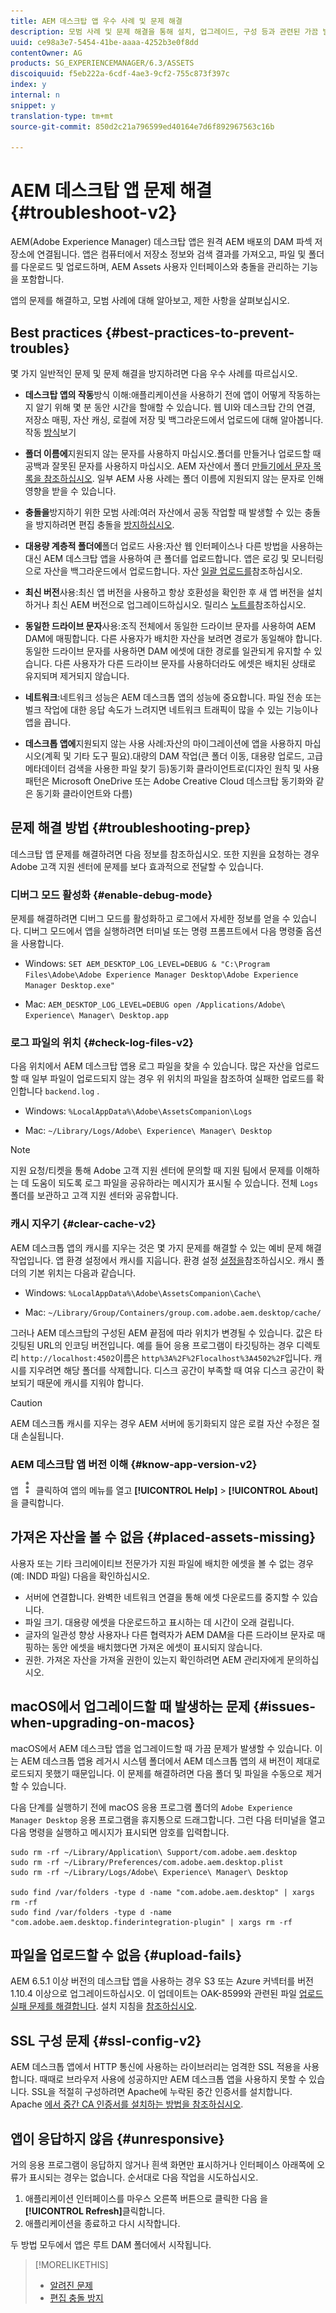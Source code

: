 ```yaml
---
title: AEM 데스크탑 앱 우수 사례 및 문제 해결
description: 모범 사례 및 문제 해결을 통해 설치, 업그레이드, 구성 등과 관련된 가끔 발생하는 문제를 해결할 수 있습니다.
uuid: ce98a3e7-5454-41be-aaaa-4252b3e0f8dd
contentOwner: AG
products: SG_EXPERIENCEMANAGER/6.3/ASSETS
discoiquuid: f5eb222a-6cdf-4ae3-9cf2-755c873f397c
index: y
internal: n
snippet: y
translation-type: tm+mt
source-git-commit: 850d2c21a796599ed40164e7d6f892967563c16b

---
```



# AEM 데스크탑 앱 문제 해결 {#troubleshoot-v2}

AEM(Adobe Experience Manager) 데스크탑 앱은 원격 AEM 배포의 DAM 파섹 저장소에 연결됩니다. 앱은 컴퓨터에서 저장소 정보와 검색 결과를 가져오고, 파일 및 폴더를 다운로드 및 업로드하며, AEM Assets 사용자 인터페이스와 충돌을 관리하는 기능을 포함합니다.

앱의 문제를 해결하고, 모범 사례에 대해 알아보고, 제한 사항을 살펴보십시오.

## Best practices {#best-practices-to-prevent-troubles}

몇 가지 일반적인 문제 및 문제 해결을 방지하려면 다음 우수 사례를 따르십시오.

* **데스크탑 앱의 작동**&#x200B;방식 이해:애플리케이션을 사용하기 전에 앱이 어떻게 작동하는지 알기 위해 몇 분 동안 시간을 할애할 수 있습니다. 웹 UI와 데스크탑 간의 연결, 저장소 매핑, 자산 캐싱, 로컬에 저장 및 백그라운드에서 업로드에 대해 알아봅니다. 작동 [방식](release-notes.md#how-app-works)보기

* **폴더 이름에**&#x200B;지원되지 않는 문자를 사용하지 마십시오.폴더를 만들거나 업로드할 때 공백과 잘못된 문자를 사용하지 마십시오. AEM 자산에서 폴더 [만들기에서 문자 목록을 참조하십시오](https://helpx.adobe.com/experience-manager/6-5/assets/using/managing-assets-touch-ui.html#Creatingfolders). 일부 AEM 사용 사례는 폴더 이름에 지원되지 않는 문자로 인해 영향을 받을 수 있습니다.

* **충돌을**&#x200B;방지하기 위한 모범 사례:여러 자산에서 공동 작업할 때 발생할 수 있는 충돌을 방지하려면 편집 충돌을 [방지하십시오](using.md#adv-workflow-collaborate-avoid-conflicts).

* **대용량 계층적 폴더에**&#x200B;폴더 업로드 사용:자산 웹 인터페이스나 다른 방법을 사용하는 대신 AEM 데스크탑 앱을 사용하여 큰 폴더를 업로드합니다. 앱은 로깅 및 모니터링으로 자산을 백그라운드에서 업로드합니다. 자산 [일괄 업로드를](using.md#bulk-upload-assets)참조하십시오.

* **최신 버전**&#x200B;사용:최신 앱 버전을 사용하고 항상 호환성을 확인한 후 새 앱 버전을 설치하거나 최신 AEM 버전으로 업그레이드하십시오. 릴리스 [노트를](release-notes.md)참조하십시오.

* **동일한 드라이브 문자**&#x200B;사용:조직 전체에서 동일한 드라이브 문자를 사용하여 AEM DAM에 매핑합니다. 다른 사용자가 배치한 자산을 보려면 경로가 동일해야 합니다. 동일한 드라이브 문자를 사용하면 DAM 에셋에 대한 경로를 일관되게 유지할 수 있습니다. 다른 사용자가 다른 드라이브 문자를 사용하더라도 에셋은 배치된 상태로 유지되며 제거되지 않습니다.

* **네트워크**:네트워크 성능은 AEM 데스크톱 앱의 성능에 중요합니다. 파일 전송 또는 벌크 작업에 대한 응답 속도가 느려지면 네트워크 트래픽이 많을 수 있는 기능이나 앱을 끕니다.

* **데스크톱 앱에**&#x200B;지원되지 않는 사용 사례:자산의 마이그레이션에 앱을 사용하지 마십시오(계획 및 기타 도구 필요).대량의 DAM 작업(큰 폴더 이동, 대용량 업로드, 고급 메타데이터 검색을 사용한 파일 찾기 등)동기화 클라이언트로(디자인 원칙 및 사용 패턴은 Microsoft OneDrive 또는 Adobe Creative Cloud 데스크탑 동기화와 같은 동기화 클라이언트와 다름)

## 문제 해결 방법 {#troubleshooting-prep}

데스크탑 앱 문제를 해결하려면 다음 정보를 참조하십시오. 또한 지원을 요청하는 경우 Adobe 고객 지원 센터에 문제를 보다 효과적으로 전달할 수 있습니다.

### 디버그 모드 활성화 {#enable-debug-mode}

문제를 해결하려면 디버그 모드를 활성화하고 로그에서 자세한 정보를 얻을 수 있습니다. 디버그 모드에서 앱을 실행하려면 터미널 또는 명령 프롬프트에서 다음 명령줄 옵션을 사용합니다.

* Windows: `SET AEM_DESKTOP_LOG_LEVEL=DEBUG & "C:\Program Files\Adobe\Adobe Experience Manager Desktop\Adobe Experience Manager Desktop.exe"`

* Mac: `AEM_DESKTOP_LOG_LEVEL=DEBUG open /Applications/Adobe\ Experience\ Manager\ Desktop.app`

### 로그 파일의 위치 {#check-log-files-v2}

다음 위치에서 AEM 데스크탑 앱용 로그 파일을 찾을 수 있습니다. 많은 자산을 업로드할 때 일부 파일이 업로드되지 않는 경우 위 위치의 파일을 참조하여 실패한 업로드를 확인합니다 `backend.log` .

* Windows: `%LocalAppData%\Adobe\AssetsCompanion\Logs`

* Mac: `~/Library/Logs/Adobe\ Experience\ Manager\ Desktop`

>[!NOTE]
>
>지원 요청/티켓을 통해 Adobe 고객 지원 센터에 문의할 때 지원 팀에서 문제를 이해하는 데 도움이 되도록 로그 파일을 공유하라는 메시지가 표시될 수 있습니다. 전체 `Logs` 폴더를 보관하고 고객 지원 센터와 공유합니다.

### 캐시 지우기 {#clear-cache-v2}

AEM 데스크톱 앱의 캐시를 지우는 것은 몇 가지 문제를 해결할 수 있는 예비 문제 해결 작업입니다. 앱 환경 설정에서 캐시를 지웁니다. 환경 설정 [설정을](install-upgrade.md#set-preferences)참조하십시오. 캐시 폴더의 기본 위치는 다음과 같습니다.

* Windows: `%LocalAppData%\Adobe\AssetsCompanion\Cache\`

* Mac: `~/Library/Group/Containers/group.com.adobe.aem.desktop/cache/`

그러나 AEM 데스크탑의 구성된 AEM 끝점에 따라 위치가 변경될 수 있습니다. 값은 타깃팅된 URL의 인코딩 버전입니다. 예를 들어 응용 프로그램이 타깃팅하는 경우 디렉토리 `http://localhost:4502`이름은 `http%3A%2F%2Flocalhost%3A4502%2F`입니다. 캐시를 지우려면 해당 폴더를 삭제합니다. 디스크 공간이 부족할 때 여유 디스크 공간이 확보되기 때문에 캐시를 지워야 합니다.

>[!CAUTION]
>
>AEM 데스크톱 캐시를 지우는 경우 AEM 서버에 동기화되지 않은 로컬 자산 수정은 절대 손실됩니다.

### AEM 데스크탑 앱 버전 이해 {#know-app-version-v2}

앱 ![메뉴를](assets/do-not-localize/more_options_da2.png) 클릭하여 앱의 메뉴를 열고 **[!UICONTROL Help]** &gt; **[!UICONTROL About]**&#x200B;을 클릭합니다.

## 가져온 자산을 볼 수 없음 {#placed-assets-missing}

사용자 또는 기타 크리에이티브 전문가가 지원 파일에 배치한 에셋을 볼 수 없는 경우(예: INDD 파일) 다음을 확인하십시오.

* 서버에 연결합니다. 완벽한 네트워크 연결을 통해 에셋 다운로드를 중지할 수 있습니다.
* 파일 크기. 대용량 에셋을 다운로드하고 표시하는 데 시간이 오래 걸립니다.
* 글자의 일관성 향상 사용자나 다른 협력자가 AEM DAM을 다른 드라이브 문자로 매핑하는 동안 에셋을 배치했다면 가져온 에셋이 표시되지 않습니다.
* 권한. 가져온 자산을 가져올 권한이 있는지 확인하려면 AEM 관리자에게 문의하십시오.

## macOS에서 업그레이드할 때 발생하는 문제 {#issues-when-upgrading-on-macos}

macOS에서 AEM 데스크탑 앱을 업그레이드할 때 가끔 문제가 발생할 수 있습니다. 이는 AEM 데스크톱 앱용 레거시 시스템 폴더에서 AEM 데스크톱 앱의 새 버전이 제대로 로드되지 못했기 때문입니다. 이 문제를 해결하려면 다음 폴더 및 파일을 수동으로 제거할 수 있습니다.

다음 단계를 실행하기 전에 macOS 응용 프로그램 폴더의 `Adobe Experience Manager Desktop` 응용 프로그램을 휴지통으로 드래그합니다. 그런 다음 터미널을 열고 다음 명령을 실행하고 메시지가 표시되면 암호를 입력합니다.

```shell
sudo rm -rf ~/Library/Application\ Support/com.adobe.aem.desktop
sudo rm -rf ~/Library/Preferences/com.adobe.aem.desktop.plist
sudo rm -rf ~/Library/Logs/Adobe\ Experience\ Manager\ Desktop

sudo find /var/folders -type d -name "com.adobe.aem.desktop" | xargs rm -rf
sudo find /var/folders -type d -name "com.adobe.aem.desktop.finderintegration-plugin" | xargs rm -rf
```

## 파일을 업로드할 수 없음 {#upload-fails}

AEM 6.5.1 이상 버전의 데스크탑 앱을 사용하는 경우 S3 또는 Azure 커넥터를 버전 1.10.4 이상으로 업그레이드하십시오. 이 업데이트는 OAK-8599와 관련된 파일 [업로드 실패 문제를 해결합니다](https://issues.apache.org/jira/browse/OAK-8599). 설치 지침을 [참조하십시오](install-upgrade.md#install-v2).

## SSL 구성 문제 {#ssl-config-v2}

AEM 데스크톱 앱에서 HTTP 통신에 사용하는 라이브러리는 엄격한 SSL 적용을 사용합니다. 때때로 브라우저 사용에 성공하지만 AEM 데스크톱 앱을 사용하지 못할 수 있습니다. SSL을 적절히 구성하려면 Apache에 누락된 중간 인증서를 설치합니다. Apache [에서 중간 CA 인증서를 설치하는 방법을 참조하십시오](https://access.redhat.com/solutions/43575).

## 앱이 응답하지 않음 {#unresponsive}

거의 응용 프로그램이 응답하지 않거나 흰색 화면만 표시하거나 인터페이스 아래쪽에 오류가 표시되는 경우는 없습니다. 순서대로 다음 작업을 시도하십시오.

1. 애플리케이션 인터페이스를 마우스 오른쪽 버튼으로 클릭한 다음 을 **[!UICONTROL Refresh]**&#x200B;클릭합니다.
1. 애플리케이션을 종료하고 다시 시작합니다.

두 방법 모두에서 앱은 루트 DAM 폴더에서 시작됩니다.

>[!MORELIKETHIS]
>
>* [알려진 문제](release-notes.md#known-issues-v2)
>* [편집 충돌 방지](using.md#adv-workflow-collaborate-avoid-conflicts)